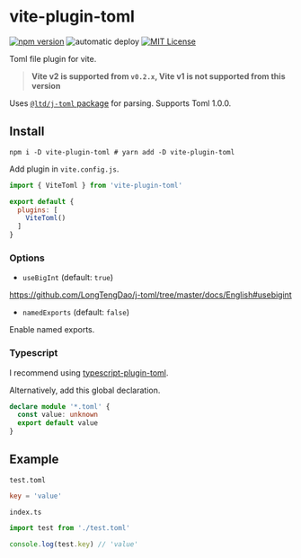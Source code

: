# vite-plugin-toml
[![npm version](https://badge.fury.io/js/vite-plugin-toml.svg)](https://badge.fury.io/js/vite-plugin-toml) ![automatic deploy](https://github.com/sapphi-red/vite-plugin-toml/workflows/automatic%20deploy/badge.svg) [![MIT License](http://img.shields.io/badge/license-MIT-blue.svg?style=flat)](LICENSE)  

Toml file plugin for vite.

> **Vite v2 is supported from `v0.2.x`, Vite v1 is not supported from this version**

Uses [`@ltd/j-toml` package](https://www.npmjs.com/package/@ltd/j-toml) for parsing.
Supports Toml 1.0.0.

## Install
```shell
npm i -D vite-plugin-toml # yarn add -D vite-plugin-toml
```

Add plugin in `vite.config.js`.
```js
import { ViteToml } from 'vite-plugin-toml'

export default {
  plugins: [
    ViteToml()
  ]
}
```

### Options
- `useBigInt` (default: `true`)

https://github.com/LongTengDao/j-toml/tree/master/docs/English#usebigint

- `namedExports` (default: `false`)

Enable named exports.

### Typescript
I recommend using [typescript-plugin-toml](https://github.com/sapphi-red/typescript-plugin-toml).

Alternatively, add this global declaration.
```ts
declare module '*.toml' {
  const value: unknown
  export default value
}
```

## Example
`test.toml`
```toml
key = 'value'
```

`index.ts`
```ts
import test from './test.toml'

console.log(test.key) // 'value'
```
